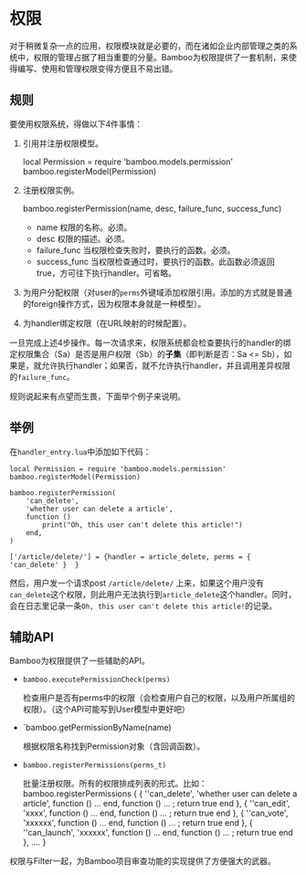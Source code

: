 # 权限

对于稍微复杂一点的应用，权限模块就是必要的，而在诸如企业内部管理之类的系统中，权限的管理占据了相当重要的分量。Bamboo为权限提供了一套机制，来使得编写、使用和管理权限变得方便且不易出错。

## 规则
要使用权限系统，得做以下4件事情：

1. 引用并注册权限模型。

	local Permission = require 'bamboo.models.permission'
	bamboo.registerModel(Permission)

2. 注册权限实例。

	bamboo.registerPermission(name, desc, failure_func, success_func)
	- name	权限的名称。必须。
	- desc	权限的描述。必须。
	- failure_func	当权限检查失败时，要执行的函数。必须。
	- success_func	当权限检查通过时，要执行的函数。此函数必须返回true，方可往下执行handler。可省略。

3. 为用户分配权限（对user的`perms`外键域添加权限引用。添加的方式就是普通的foreign操作方式，因为权限本身就是一种模型）。

4. 为handler绑定权限（在URL映射的时候配置）。

一旦完成上述4步操作。每一次请求来，权限系统都会检查要执行的handler的绑定权限集合（Sa）是否是用户权限（Sb）的**子集**（即判断是否：Sa <= Sb），如果是，就允许执行handler；如果否，就不允许执行handler，并且调用差异权限的`failure_func`。

规则说起来有点望而生畏，下面举个例子来说明。

## 举例

在`handler_entry.lua`中添加如下代码：

	local Permission = require 'bamboo.models.permission'
	bamboo.registerModel(Permission)
	
	bamboo.registerPermission(
		'can_delete', 
		'whether user can delete a article', 
		function ()
			print("Oh, this user can't delete this article!")
		end,
	)
	
	['/article/delete/'] = {handler = article_delete, perms = { 'can_delete' }  }
	

然后，用户发一个请求post `/article/delete/` 上来，如果这个用户没有`can_delete`这个权限，则此用户无法执行到`article_delete`这个handler。同时，会在日志里记录一条`Oh, this user can't delete this article!`的记录。	

## 辅助API

Bamboo为权限提供了一些辅助的API。

- `bamboo.executePermissionCheck(perms)`

	检查用户是否有perms中的权限（会检查用户自己的权限，以及用户所属组的权限）。（这个API可能写到User模型中更好吧）

- `bamboo.getPermissionByName(name)

	根据权限名称找到Permission对象（含回调函数）。

- `bamboo.registerPermissions(perms_t)`

	批量注册权限。所有的权限排成列表的形式。比如：
	bamboo.registerPermissions {
		{ ''can_delete', 'whether user can delete a article', function () ... end, function () ... ; return true end },
		{ ''can_edit', 'xxxx', function () ... end, function () ... ; return true end },
		{ ''can_vote', 'xxxxxx', function () ... end, function () ... ; return true end },
		{ ''can_launch', 'xxxxxx', function () ... end, function () ... ; return true end },
		....
	}

权限与Filter一起，为Bamboo项目审查功能的实现提供了方便强大的武器。
